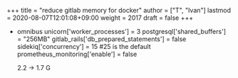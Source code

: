 +++
title = "reduce gitlab memory for docker"
author = ["T", "Ivan"]
lastmod = 2020-08-07T12:01:08+09:00
weight = 2017
draft = false
+++

-   omnibus
    unicorn['worker\_processes'] = 3
    postgresql['shared\_buffers'] = "256MB"
    gitlab\_rails['db\_prepared\_statements'] = false
    sidekiq['concurrency'] = 15 #25 is the default
    prometheus\_monitoring['enable'] = false

    2.2 -> 1.7 G
